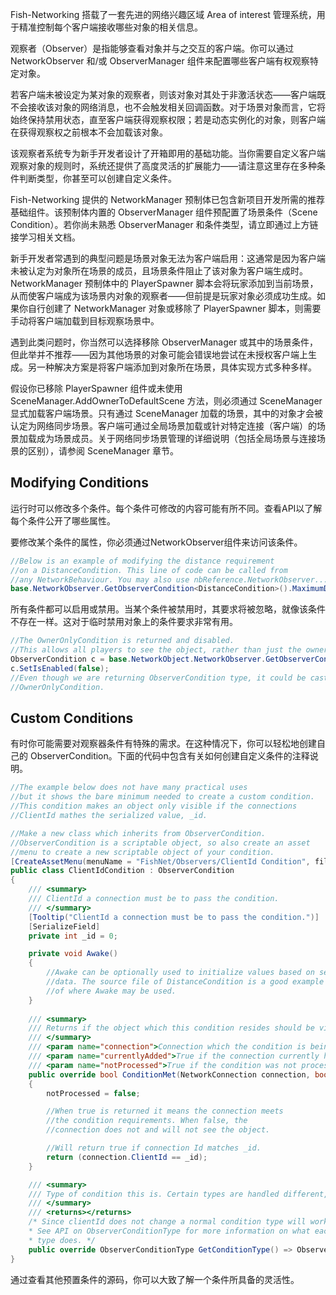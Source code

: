 Fish-Networking 搭载了一套先进的网络兴趣区域 Area of interest 管理系统，用于精准控制每个客户端接收哪些对象的相关信息。

观察者（Observer）是指能够查看对象并与之交互的客户端。你可以通过 NetworkObserver 和/或 ObserverManager 组件来配置哪些客户端有权观察特定对象。

若客户端未被设定为某对象的观察者，则该对象对其处于非激活状态——客户端既不会接收该对象的网络消息，也不会触发相关回调函数。对于场景对象而言，它将始终保持禁用状态，直至客户端获得观察权限；若是动态实例化的对象，则客户端在获得观察权之前根本不会加载该对象。

该观察者系统专为新手开发者设计了开箱即用的基础功能。当你需要自定义客户端观察对象的规则时，系统还提供了高度灵活的扩展能力——请注意这里存在多种条件判断类型，你甚至可以创建自定义条件。

Fish-Networking 提供的 NetworkManager 预制体已包含新项目开发所需的推荐基础组件。该预制体内置的 ObserverManager 组件预配置了场景条件（Scene Condition）。若你尚未熟悉 ObserverManager 和条件类型，请立即通过上方链接学习相关文档。

新手开发者常遇到的典型问题是场景对象无法为客户端启用：这通常是因为客户端未被认定为对象所在场景的成员，且场景条件阻止了该对象为客户端生成时。NetworkManager 预制体中的 PlayerSpawner 脚本会将玩家添加到当前场景，从而使客户端成为该场景内对象的观察者——但前提是玩家对象必须成功生成。如果你自行创建了 NetworkManager 对象或移除了 PlayerSpawner 脚本，则需要手动将客户端加载到目标观察场景中。

遇到此类问题时，你当然可以选择移除 ObserverManager 或其中的场景条件，但此举并不推荐——因为其他场景的对象可能会错误地尝试在未授权客户端上生成。另一种解决方案是将客户端添加到对象所在场景，具体实现方式多种多样。

假设你已移除 PlayerSpawner 组件或未使用 SceneManager.AddOwnerToDefaultScene 方法，则必须通过 SceneManager 显式加载客户端场景。只有通过 SceneManager 加载的场景，其中的对象才会被认定为网络同步场景。客户端可通过全局场景加载或针对特定连接（客户端）的场景加载成为场景成员。关于网络同步场景管理的详细说明（包括全局场景与连接场景的区别），请参阅 SceneManager 章节。

## Modifying Conditions

运行时可以修改多个条件。每个条件可修改的内容可能有所不同。查看API以了解每个条件公开了哪些属性。

要修改某个条件的属性，你必须通过NetworkObserver组件来访问该条件。

```C#
//Below is an example of modifying the distance requirement
//on a DistanceCondition. This line of code can be called from
//any NetworkBehaviour. You may also use nbReference.NetworkObserver...
base.NetworkObserver.GetObserverCondition<DistanceCondition>().MaximumDistance = 10f;
```

所有条件都可以启用或禁用。当某个条件被禁用时，其要求将被忽略，就像该条件不存在一样。这对于临时禁用对象上的条件要求非常有用。

```C#
//The OwnerOnlyCondition is returned and disabled.
//This allows all players to see the object, rather than just the owner.
ObserverCondition c = base.NetworkObject.NetworkObserver.GetObserverCondition<OwnerOnlyCondition>();
c.SetIsEnabled(false);
//Even though we are returning ObserverCondition type, it could be casted to
//OwnerOnlyCondition.
```

## Custom Conditions

有时你可能需要对观察器条件有特殊的需求。在这种情况下，你可以轻松地创建自己的 ObserverCondition。下面的代码中包含有关如何创建自定义条件的注释说明。

```C#
//The example below does not have many practical uses
//but it shows the bare minimum needed to create a custom condition.
//This condition makes an object only visible if the connections
//ClientId mathes the serialized value, _id.

//Make a new class which inherits from ObserverCondition.
//ObserverCondition is a scriptable object, so also create an asset
//menu to create a new scriptable object of your condition.
[CreateAssetMenu(menuName = "FishNet/Observers/ClientId Condition", fileName = "New ClientId Condition")]
public class ClientIdCondition : ObserverCondition
{
    /// <summary>
    /// ClientId a connection must be to pass the condition.
    /// </summary>
    [Tooltip("ClientId a connection must be to pass the condition.")]
    [SerializeField]
    private int _id = 0;

    private void Awake()
    {
        //Awake can be optionally used to initialize values based on serialized
        //data. The source file of DistanceCondition is a good example
        //of where Awake may be used.
    }
    
    /// <summary>
    /// Returns if the object which this condition resides should be visible to connection.
    /// </summary>
    /// <param name="connection">Connection which the condition is being checked for.</param>
    /// <param name="currentlyAdded">True if the connection currently has visibility of this object.</param>
    /// <param name="notProcessed">True if the condition was not processed. This can be used to skip processing for performance. While output as true this condition result assumes the previous ConditionMet value.</param>
    public override bool ConditionMet(NetworkConnection connection, bool currentlyAdded, out bool notProcessed)
    {
        notProcessed = false;

        //When true is returned it means the connection meets
        //the condition requirements. When false, the
        //connection does not and will not see the object.

        //Will return true if connection Id matches _id.
        return (connection.ClientId == _id);
    }

    /// <summary>
    /// Type of condition this is. Certain types are handled different, such as Timed which are checked for changes at timed intervals.
    /// </summary>
    /// <returns></returns>
    /* Since clientId does not change a normal condition type will work.
    * See API on ObserverConditionType for more information on what each
    * type does. */
    public override ObserverConditionType GetConditionType() => ObserverConditionType.Normal;
}
```

通过查看其他预置条件的源码，你可以大致了解一个条件所具备的灵活性。